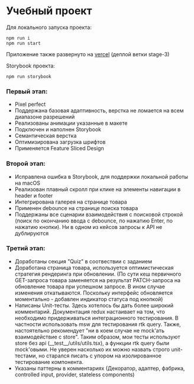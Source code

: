 # Учебный проект

Для локального запуска проекта:

```
npm run i
npm run start
```

Приложение также развернуто на [vercel](https://innotech-project-git-stage-3-kdolgonosov.vercel.app?_vercel_share=AHgb19n9WPfpwZ5c1tPRSl06L1PMYM8b) (деплой ветки stage-3)

Storybook проекта:

```
npm run storybook
```

### Первый этап:

-   Pixel perfect
-   Поддержана базовая адаптивность, верстка не ломается на всем диапазоне разрешений
-   Реализованы анимации указанные в макете
-   Подключен и наполнен Storybook
-   Семантическая верстка
-   Оптимизирована загрузка шрифтов
-   Применяется Feature Sliced Design

### Второй этап:

-   Исправлена ошибка в Storybook, для поддержки локальной работы на macOS
-   Реализован плавный скролл при клике на элементы навигации в header и footer
-   Интегрирована галерея на странице товара
-   Применен debounce на странице поиска товара
-   Поддержаны все сценарии взаимодействия с поисковой строкой (поиск по окончанию ввода с debounce, по нажатию Enter, по нажатию кнопки). Ни в одном из кейсов запросы к API не дублируются

### Третий этап:

-   Доработаны секция "Quiz" в соотвествии с заданием
-   Доработана страница товара, используется оптимистическая стратегия рендеринга при обновлении. (По сути кеш первичного GET-запроса товара заменяется на результат PATCH-запроса на обновление товара при успешном запросе. В ином случае изменения откатываются. Поскольку интерфейс обновляется моментально - добавлен индикатор статуса под кнопкой)
-   Написаны Unit-тесты. Здесь хотелось бы дать более широкий комментарий. Документация redux настаивает на том, что необходимо придерживаться интеграционного тестирования. В частности использовать msw для тестирования rtk query. Также, настоятельно рекомендует "ни в коем случае не mock'ать взаимодействие с store". Таким образом, мои тесты используют store без api (\_\_test\_\_/utils/utils.tsx), а функции rtk query были mock'овыми. Не уверен насколько их можно назвать строго unit-тестами, но старался писать с упором на изолированное тестирование компонента.
-   Указаны паттерны в комментариях (Декоратор, адаптер, фабрика, controlled input, provider, stateless components)
